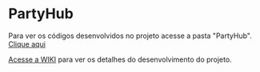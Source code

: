 # PartyHub

Para ver os códigos desenvolvidos no projeto acesse a pasta "PartyHub". [Clique aqui](https://github.com/LuisCastanh0/EngenhariaDeSoftware/tree/main/PartyHub)

[Acesse a WIKI](https://github.com/LuisCastanh0/EngenhariaDeSoftware/wiki) para ver os detalhes do desenvolvimento do projeto.
